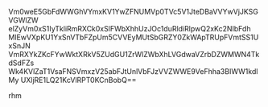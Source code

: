 Vm0weE5GbFdWWGhVYmxKV1YwZFNUMVp0TVc5V1JteDBaVVYwVjJKSGVGWlZW
elZyVm0xS1IyTkliRmRXCk0xSlFWbXhhUzJOc1duRldiRlpwQ2xKc2NIbFdh
MlEwVXpKU1YxSnVTbFZpUm5CVVEyMUtSbGRZY0ZkWApTRUpFVmtSS1UxSnJN
VmRXYkZKcFYwWktXRkV5ZUdGU1ZrWlZWbXhLVGdwaVZrbDZWMWN4TkdSdFZs
Wk4KVlZaT1VsaFNSVmxzV25abFJtUnlVbFJzVVZWWE9VeFhha3BIWW1kdlMy
UXljRE1LQ21KcVlRPT0KCnBobQ==

rhm